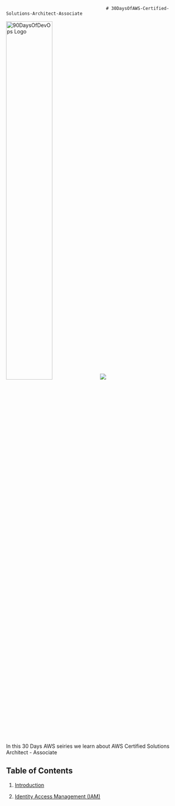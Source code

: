 

                                          
                                          # 30DaysOfAWS-Certified-Solutions-Architect-Associate
                                          
<img src="./Days/Image/?raw=true" alt="90DaysOfDevOps Logo" width="50%" height="50%" />
                                          
<img  src="./Days/Images/AWS-Certified-Solutions-Architect-Associate.png" />
                                          
In this 30 Days AWS seiries we learn about AWS Certified Solutions Architect - Associate



## Table of Contents
1. <a href="#introduction">Introduction</a>

2. <a href="#identity-access-management-iam">Identity Access Management (IAM)</a>
